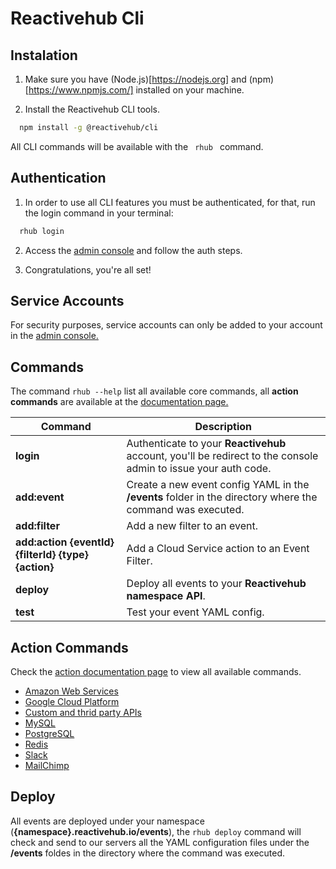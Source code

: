 # Reactivehub Cli


## Instalation

1. Make sure you have (Node.js)[https://nodejs.org] and (npm)[https://www.npmjs.com/] installed on your machine.

2. Install the Reactivehub CLI tools.

```bash
  npm install -g @reactivehub/cli
```

All CLI commands will be available with the ``  rhub  `` command.

## Authentication

1. In order to use all CLI features you must be authenticated, for that, run the login command in your terminal:

```bash
  rhub login
```

2. Access the [admin console](https://console.reactivehub.io/api-token/cli-auth) and follow the auth steps.

3. Congratulations, you're all set!

## Service Accounts

For security purposes, service accounts can only be added to your account in the [admin console.](https://console.reactivehub.io/service-account)

## Commands

The command `rhub --help` list all available core commands, all **action commands** are available at the [documentation page.](https://docs.reactivehub.io) 

Command | Description
------------ | -------------
**login** | Authenticate to your **Reactivehub** account, you'll be redirect to the console admin to issue your auth code.
**add:event** | Create a new event config YAML in the **/events** folder in the directory where the command was executed.
**add:filter** | Add a new filter to an event.
**add:action {eventId} {filterId} {type} {action}** | Add a Cloud Service action to an Event Filter.
**deploy** | Deploy all events to your **Reactivehub namespace API**.
**test** | Test your event YAML config.

## Action Commands

Check the [action documentation page](https://docs.reactivehub.io/guide/cloud-services-integration) to view all available commands.

* [Amazon Web Services](https://docs.reactivehub.io/guide/cloud-services-integration/amazon-web-services)
* [Google Cloud Platform](https://docs.reactivehub.io/guide/cloud-services-integration/google-cloud-platform)
* [Custom and thrid party APIs](https://docs.reactivehub.io/guide/cloud-services-integration/custom-apis)
* [MySQL](https://docs.reactivehub.io/guide/cloud-services-integration/mysql)
* [PostgreSQL](https://docs.reactivehub.io/guide/cloud-services-integration/postgresql)
* [Redis](https://docs.reactivehub.io/guide/cloud-services-integration/redis)
* [Slack](https://docs.reactivehub.io/guide/cloud-services-integration/slack)
* [MailChimp](https://docs.reactivehub.io/guide/cloud-services-integration/mailchimp)


## Deploy

All events are deployed under your namespace (**{namespace}.reactivehub.io/events**), the `rhub deploy` command will check and send to our servers all the YAML configuration files under the **/events** foldes in the directory where the command was executed.

